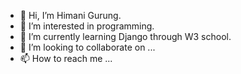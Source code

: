 - 👋 Hi, I’m Himani Gurung.
- 👀 I’m interested in programming.
- 🌱 I’m currently learning Django through W3 school.
- 💞️ I’m looking to collaborate on ...
- 📫 How to reach me ...

<!---
HimaniGrg/HimaniGrg is a ✨ special ✨ repository because its `README.md` (this file) appears on your GitHub profile.
You can click the Preview link to take a look at your changes.
--->
